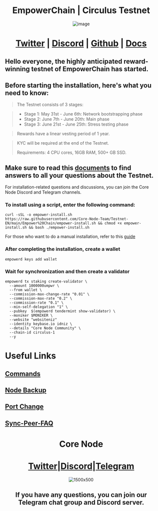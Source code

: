 <h1 align="center">EmpowerChain | Circulus Testnet</h1>
<div align="center">

 ![image](https://github.com/0xSocrates/Testnet-Rehberler/assets/108215275/f5e9add1-5b55-40d2-83dd-539cbf64c266) 

# [Twitter](https://twitter.com/empowerchain_io) | [Discord](https://discord.gg/nVTPukf2) | [Github](https://github.com/EmpowerPlastic) | [Docs](https://docs.empowerchain.io/)
 
 </div>
 
## Hello everyone, the highly anticipated reward-winning testnet of EmpowerChain has started.
## Before starting the installation, here's what you need to know:
> The Testnet consists of 3 stages:

> - Stage 1: May 31st - June 6th: Network bootstrapping phase
> - Stage 2: June 7th - June 20th: Main phase
> - Stage 3: June 21st - June 25th: Stress testing phase

> Rewards have a linear vesting period of 1 year.

> KYC will be required at the end of the Testnet.
>
> Requirements: 4 CPU cores, 16GB RAM, 500+ GB SSD.
>

## Make sure to read this [documents](https://docs.empowerchain.io/testnet/overview) to find answers to all your questions about the Testnet.
For installation-related questions and discussions, you can join the Core Node Discord and Telegram channels.

### To install using a script, enter the following command:

```
curl -sSL -o empower-install.sh https://raw.githubusercontent.com/Core-Node-Team/Testnet-EN/main/Empower%20Chain/empower-install.sh && chmod +x empower-install.sh && bash ./empower-install.sh
``` 


For those who want to do a manual installation, refer to this [guide](https://github.com/Core-Node-Team/Testnet-EN/blob/main/Empower%20Chain/Manuel-Install.md)

### After completing the installation, create a wallet
```
empowerd keys add wallet
```

### Wait for synchronization and then create a validator
```
empowerd tx staking create-validator \
  --amount 1000000umpwr \
  --from wallet \
  --commission-max-change-rate "0.01" \
  --commission-max-rate "0.2" \
  --commission-rate "0.1" \
  --min-self-delegation "1" \
  --pubkey  $(empowerd tendermint show-validator) \
  --moniker $MONIKER \
  --website "websiteniz"
  --identity keybase.io idniz \
  --details "Core Node Community" \
  --chain-id circulus-1
  --y
 ```
# Useful Links

## [Commands](https://github.com/Core-Node-Team/CosmosSDK-Node/blob/main/Ortak-Komutlar.md)
## [Node Backup](https://github.com/Core-Node-Team/CosmosSDK-Node/blob/main/Yedekleme%20ve%20Ta%C5%9F%C4%B1ma.md)
## [Port Change](https://github.com/Core-Node-Team/CosmosSDK-Node/blob/main/Port%20de%C4%9Fi%C5%9Ftirme.md)
## [Sync-Peer-FAQ](https://github.com/Core-Node-Team/Cosmos-Aglarinda-Node-Calistirmak/blob/main/Sync-Peer%20Nedir.md)

<div align="center">

# Core Node 

#  [Twitter](https://twitter.com/corenodeHQ)|[Discord](https://discord.gg/fzzUAU9k)|[Telegram](https://t.me/corenodechat)  

![1500x500](https://github.com/Core-Node-Team/Testnet-TR/assets/108215275/92b50dd4-8043-4500-b906-bc8d15b75525)

## If you have any questions, you can join our Telegram chat group and Discord server.
#

</div>
